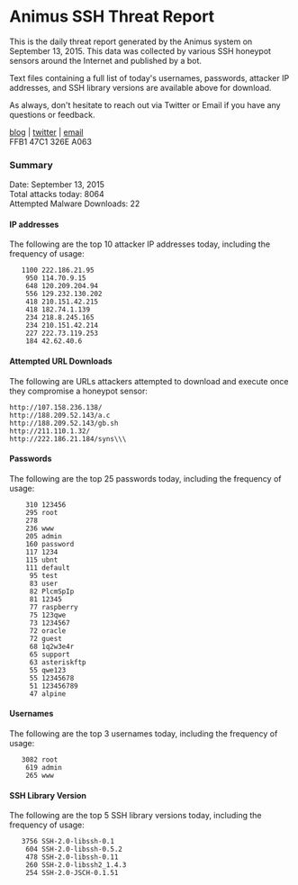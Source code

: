 # Animus SSH Threat Report

This is the daily threat report generated by the Animus system on September 13, 2015. This data was collected by various SSH honeypot sensors around the Internet and published by a bot.  

Text files containing a full list of today's usernames, passwords, attacker IP addresses, and SSH library versions are available above for download.  

As always, don't hesitate to reach out via Twitter or Email if you have any questions or feedback.  

[blog](http://morris.guru) | [twitter](https://twitter.com/andrew___morris) | [email](mailto:andrew@morris.guru)  
FFB1 47C1 326E A063  

### Summary

Date: September 13, 2015  
Total attacks today: 8064  
Attempted Malware Downloads: 22 

#### IP addresses
The following are the top 10 attacker IP addresses today, including the frequency of usage:
```
   1100 222.186.21.95
    950 114.70.9.15
    648 120.209.204.94
    556 129.232.130.202
    418 210.151.42.215
    418 182.74.1.139
    234 218.8.245.165
    234 210.151.42.214
    227 222.73.119.253
    184 42.62.40.6
```

#### Attempted URL Downloads
The following are URLs attackers attempted to download and execute once they compromise a honeypot sensor:
```
http://107.158.236.138/
http://188.209.52.143/a.c
http://188.209.52.143/gb.sh
http://211.110.1.32/
http://222.186.21.184/syns\\\
```

#### Passwords
The following are the top 25 passwords today, including the frequency of usage:
```
    310 123456
    295 root
    278 
    236 www
    205 admin
    160 password
    117 1234
    115 ubnt
    111 default
     95 test
     83 user
     82 PlcmSpIp
     81 12345
     77 raspberry
     75 123qwe
     73 1234567
     72 oracle
     72 guest
     68 1q2w3e4r
     65 support
     63 asteriskftp
     55 qwe123
     55 12345678
     51 123456789
     47 alpine
```

#### Usernames
The following are the top 3 usernames today, including the frequency of usage:
```
   3082 root
    619 admin
    265 www
```

#### SSH Library Version
The following are the top 5 SSH library versions today, including the frequency of usage:
```
   3756 SSH-2.0-libssh-0.1
    604 SSH-2.0-libssh-0.5.2
    478 SSH-2.0-libssh-0.11
    260 SSH-2.0-libssh2_1.4.3
    254 SSH-2.0-JSCH-0.1.51
```
